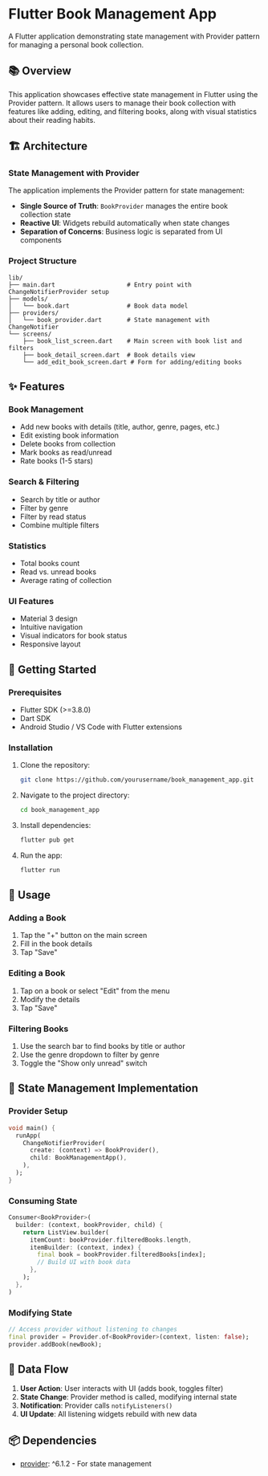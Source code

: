 # Flutter Book Management App

A Flutter application demonstrating state management with Provider pattern for managing a personal book collection.

## 📚 Overview

This application showcases effective state management in Flutter using the Provider pattern. It allows users to manage their book collection with features like adding, editing, and filtering books, along with visual statistics about their reading habits.

## 🏗️ Architecture

### State Management with Provider

The application implements the Provider pattern for state management:

- **Single Source of Truth**: `BookProvider` manages the entire book collection state
- **Reactive UI**: Widgets rebuild automatically when state changes
- **Separation of Concerns**: Business logic is separated from UI components

### Project Structure

```
lib/
├── main.dart                    # Entry point with ChangeNotifierProvider setup
├── models/
│   └── book.dart                # Book data model
├── providers/
│   └── book_provider.dart       # State management with ChangeNotifier
└── screens/
    ├── book_list_screen.dart    # Main screen with book list and filters
    ├── book_detail_screen.dart  # Book details view
    └── add_edit_book_screen.dart # Form for adding/editing books
```

## ✨ Features

### Book Management
- Add new books with details (title, author, genre, pages, etc.)
- Edit existing book information
- Delete books from collection
- Mark books as read/unread
- Rate books (1-5 stars)

### Search & Filtering
- Search by title or author
- Filter by genre
- Filter by read status
- Combine multiple filters

### Statistics
- Total books count
- Read vs. unread books
- Average rating of collection

### UI Features
- Material 3 design
- Intuitive navigation
- Visual indicators for book status
- Responsive layout

## 🚀 Getting Started

### Prerequisites
- Flutter SDK (>=3.8.0)
- Dart SDK
- Android Studio / VS Code with Flutter extensions

### Installation

1. Clone the repository:
   ```bash
   git clone https://github.com/yourusername/book_management_app.git
   ```

2. Navigate to the project directory:
   ```bash
   cd book_management_app
   ```

3. Install dependencies:
   ```bash
   flutter pub get
   ```

4. Run the app:
   ```bash
   flutter run
   ```

## 📱 Usage

### Adding a Book
1. Tap the "+" button on the main screen
2. Fill in the book details
3. Tap "Save"

### Editing a Book
1. Tap on a book or select "Edit" from the menu
2. Modify the details
3. Tap "Save"

### Filtering Books
1. Use the search bar to find books by title or author
2. Use the genre dropdown to filter by genre
3. Toggle the "Show only unread" switch

## 🧩 State Management Implementation

### Provider Setup
```dart
void main() {
  runApp(
    ChangeNotifierProvider(
      create: (context) => BookProvider(),
      child: BookManagementApp(),
    ),
  );
}
```

### Consuming State
```dart
Consumer<BookProvider>(
  builder: (context, bookProvider, child) {
    return ListView.builder(
      itemCount: bookProvider.filteredBooks.length,
      itemBuilder: (context, index) {
        final book = bookProvider.filteredBooks[index];
        // Build UI with book data
      },
    );
  },
)
```

### Modifying State
```dart
// Access provider without listening to changes
final provider = Provider.of<BookProvider>(context, listen: false);
provider.addBook(newBook);
```

## 🔄 Data Flow

1. **User Action**: User interacts with UI (adds book, toggles filter)
2. **State Change**: Provider method is called, modifying internal state
3. **Notification**: Provider calls `notifyListeners()`
4. **UI Update**: All listening widgets rebuild with new data

## 📦 Dependencies

- [provider](https://pub.dev/packages/provider): ^6.1.2 - For state management
<!-- 
## 🤝 Contributing

Contributions are welcome! Please feel free to submit a Pull Request.

## 📄 License

This project is licensed under the MIT License - see the LICENSE file for details. -->